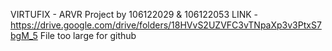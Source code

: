VIRTUFIX - ARVR Project by 106122029 & 106122053
LINK - https://drive.google.com/drive/folders/18HVvS2UZVFC3vTNpaXp3v3PtxS7bgM_5
File too large for github
